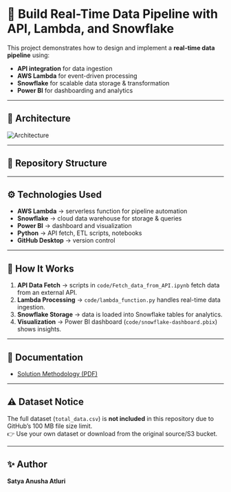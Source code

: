 # 🚀 Build Real-Time Data Pipeline with API, Lambda, and Snowflake

This project demonstrates how to design and implement a **real-time data pipeline** using:
- **API integration** for data ingestion
- **AWS Lambda** for event-driven processing
- **Snowflake** for scalable data storage & transformation
- **Power BI** for dashboarding and analytics

---

## 📌 Architecture
![Architecture](docs/architecture.png)

---

## 📂 Repository Structure

---

## ⚙️ Technologies Used
- **AWS Lambda** → serverless function for pipeline automation  
- **Snowflake** → cloud data warehouse for storage & queries  
- **Power BI** → dashboard and visualization  
- **Python** → API fetch, ETL scripts, notebooks  
- **GitHub Desktop** → version control  

---

## 🚀 How It Works
1. **API Data Fetch** → scripts in `code/Fetch_data_from_API.ipynb` fetch data from an external API.  
2. **Lambda Processing** → `code/lambda_function.py` handles real-time data ingestion.  
3. **Snowflake Storage** → data is loaded into Snowflake tables for analytics.  
4. **Visualization** → Power BI dashboard (`code/snowflake-dashboard.pbix`) shows insights.  

---

## 📑 Documentation
- [Solution Methodology (PDF)](docs/Solution-Methodology.pdf)

---

## ⚠️ Dataset Notice
The full dataset (`total_data.csv`) is **not included** in this repository due to GitHub’s 100 MB file size limit.  
👉 Use your own dataset or download from the original source/S3 bucket.  

---

## ✨ Author
**Satya Anusha Atluri**
